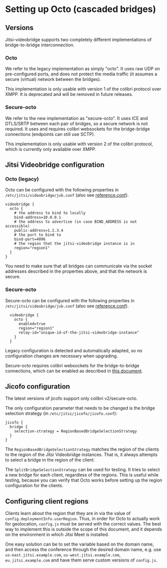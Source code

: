 # Setting up Octo (cascaded bridges)

## Versions
Jitsi-videobridge supports two completely different implementations of bridge-to-bridge interconnection.

### Octo
We refer to the legacy implementation as simply "octo". It uses raw UDP on pre-configured ports, and does not protect
the media traffic (it assumes a secure (virtual) network between the bridges).

This implementation is only usable with version 1 of the colibri protocol over XMPP. It is deprecated and will be
removed in future releases.

### Secure-octo
We refer to the new implementation as "secure-octo". It uses ICE and DTLS/SRTP between each pair of bridges, so a secure
network is not required. It uses and requires colibri websockets for the bridge-bridge connections (endpoints can still
use SCTP).

This implementation is only usable with version 2 of the colibri protocol, which is currently only available over XMPP.

## Jitsi Videobridge configuration

### Octo (legacy)
Octo can be configured with the following properties in `/etc/jitsi/videobridge/jvb.conf` (also see 
[reference.conf](https://github.com/jitsi/jitsi-videobridge/blob/master/jvb/src/main/resources/reference.conf#L132)).
```
videobridge {
  octo {
    # the address to bind to locally
    bind-address=10.0.0.1
    # the address to advertise (in case BIND_ADDRESS is not accessible)
    public-address=1.2.3.4
    # the port to bind to
    bind-port=4096
    # the region that the jitsi-videobridge instance is in
    region="region1"
  }
}
```

You need to make sure that all bridges can communicate via the socket
addresses described in the properties above, and that the network is secure.

### Secure-octo
Secure-octo can be configured with the following properties in `/etc/jitsi/videobridge/jvb.conf` (also see
[reference.conf](https://github.com/jitsi/jitsi-videobridge/blob/master/jvb/src/main/resources/reference.conf#L132)).
```
  videobridge {
    octo {
      enabled=true
      region="region1"
      relay-id="unique-id-of-the-jitsi-videobridge-instance"
    }
  }
```

Legacy configuration is detected and automatically adapted, so no configuration changes are necessary when upgrading.

Secure-octo requires colibri websockets for the bridge-to-bridge connections, which can be enabled as described in
[this document](https://github.com/jitsi/jitsi-videobridge/blob/master/doc/web-sockets.md).

## Jicofo configuration
The latest versions of jicofo support only colibri v2/secure-octo.

The only configuration parameter that needs to be changed is the bridge selection strategy (in 
`/etc/jitsi/jicofo/jicofo.conf`):

```
jicofo {
  bridge {
    selection-strategy = RegionBasedBridgeSelectionStrategy
  }
}
```

The `RegionBasedBridgeSelectionStrategy` matches the region of the clients to
the region of the Jitsi Videobridge instances. That is, it always attempts to select a bridge
in the region of the client.

The `SplitBridgeSelectionStrategy` can be used for testing. It tries to select a new bridge 
for each client, regardless of the regions. This is useful while testing, because you can 
verify that Octo works before setting up the region configuration for the clients.


## Configuring client regions
Clients learn about the region that they are in via the value of
`config.deploymentInfo.userRegion`. Thus, in order for Octo to actually work
for geolocation, `config.js` must be served with the correct values. The best
way to implement this is outside the scope of this document, and it depends on
the environment in which Jitsi Meet is installed.

One easy solution can be to set the variable based on the domain name, and then
access the conference through the desired domain name, e.g. use
`us-east.jitsi.example.com`, `us-west.jitsi.example.com`,
`eu.jitsi.example.com` and have them serve custom versions of `config.js`.
